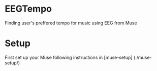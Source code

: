 # EEGTempo
Finding user's preffered tempo for music using EEG from Muse

# Setup
First set up your Muse following instructions in [muse-setup] (./muse-setup/)
